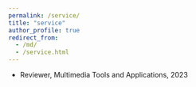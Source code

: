 ```yaml
---
permalink: /service/
title: "service"
author_profile: true
redirect_from: 
  - /md/
  - /service.html
---
```


* Reviewer, Multimedia Tools and Applications, 2023

